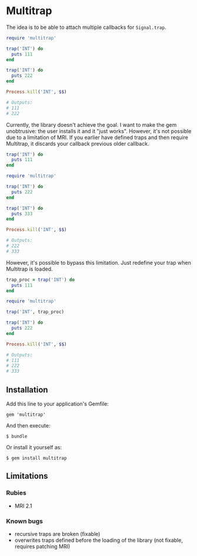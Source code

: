 # Multitrap

The idea is to be able to attach multiple callbacks for `Signal.trap`.

```ruby
require 'multitrap'

trap('INT') do
  puts 111
end

trap('INT') do
  puts 222
end

Process.kill('INT', $$)

# Outputs:
# 111
# 222
```

Currently, the library doesn't achieve the goal. I want to make the gem
unobtrusive: the user installs it and it "just works". However, it's not
possible due to a limitation of MRI. If you earlier have defined traps and then
require Multitrap, it discards your callback previous older callback.

```ruby
trap('INT') do
  puts 111
end

require 'multitrap'

trap('INT') do
  puts 222
end

trap('INT') do
  puts 333
end

Process.kill('INT', $$)

# Outputs:
# 222
# 333
```

However, it's possible to bypass this limitation. Just redefine your trap
when Multitrap is loaded.

```ruby
trap_proc = trap('INT') do
  puts 111
end

require 'multitrap'

trap('INT', trap_proc)

trap('INT') do
  puts 222
end

Process.kill('INT', $$)

# Outputs:
# 111
# 222
# 333
```

## Installation

Add this line to your application's Gemfile:

    gem 'multitrap'

And then execute:

    $ bundle

Or install it yourself as:

    $ gem install multitrap

## Limitations

### Rubies

* MRI 2.1

### Known bugs

* recursive traps are broken (fixable)
* overwrites traps defined before the loading of the library (not fixable,
  requires patching MRI)
